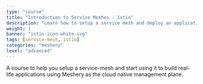 ```yaml
---
type: "course"
title: "Introduction to Service Meshes - Istio"
description: "Learn how to setup a service mesh and deploy an application using it."
weight: 1
banner: "istio-icon-white.svg"
tags: [service-mesh, istio]
categories: "meshery"
level: "advanced"
---
```


A course to help you setup a service-mesh and start using it to build real-life applications using Meshery
as the cloud native management plane.
